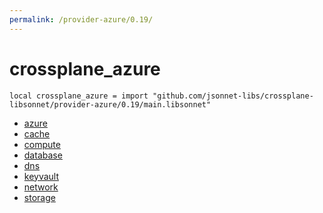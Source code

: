 ```yaml
---
permalink: /provider-azure/0.19/
---
```


# crossplane_azure

```jsonnet
local crossplane_azure = import "github.com/jsonnet-libs/crossplane-libsonnet/provider-azure/0.19/main.libsonnet"
```



* [azure](azure/index.md)
* [cache](cache/index.md)
* [compute](compute/index.md)
* [database](database/index.md)
* [dns](dns/index.md)
* [keyvault](keyvault/index.md)
* [network](network/index.md)
* [storage](storage/index.md)